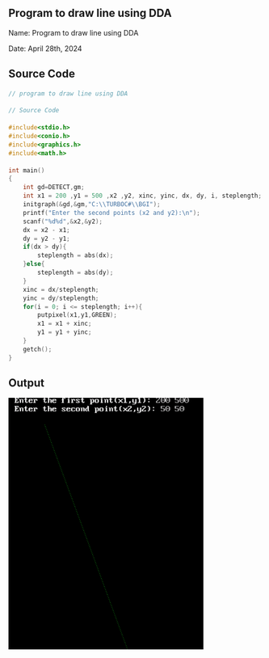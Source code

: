 ## Program to draw line using DDA

Name: Program to draw line using DDA

Date: April 28th, 2024

## Source Code

```c 
// program to draw line using DDA

// Source Code

#include<stdio.h>
#include<conio.h>
#include<graphics.h>
#include<math.h>

int main()
{
    int gd=DETECT,gm;
    int x1 = 200 ,y1 = 500 ,x2 ,y2, xinc, yinc, dx, dy, i, steplength;
    initgraph(&gd,&gm,"C:\\TURBOC#\\BGI");
    printf("Enter the second points (x2 and y2):\n");
    scanf("%d%d",&x2,&y2);
    dx = x2 - x1;
    dy = y2 - y1;
    if(dx > dy){
        steplength = abs(dx);
    }else{
        steplength = abs(dy);
    }
    xinc = dx/steplength;
    yinc = dy/steplength;
    for(i = 0; i <= steplength; i++){
        putpixel(x1,y1,GREEN);
        x1 = x1 + xinc;
        y1 = y1 + yinc;
    }
    getch();
}
```

## Output

![Program to Print Hello World](./output.png)